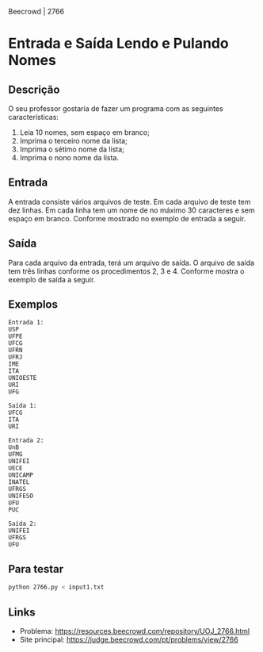Beecrowd | 2766

# Entrada e Saída Lendo e Pulando Nomes

## Descrição

O seu professor gostaria de fazer um programa com as seguintes características:
1. Leia 10 nomes, sem espaço em branco;
2. Imprima o terceiro nome da lista;
3. Imprima o sétimo nome da lista;
4. Imprima o nono nome da lista.

## Entrada

A entrada consiste vários arquivos de teste. Em cada arquivo de teste tem dez linhas. Em cada linha tem um nome de no máximo 30 caracteres e sem espaço em branco. Conforme mostrado no exemplo de entrada a seguir.

## Saída

Para cada arquivo da entrada, terá um arquivo de saída. O arquivo de saída tem três linhas conforme os procedimentos 2, 3 e 4. Conforme mostra o exemplo de saída a seguir.

## Exemplos

```
Entrada 1:
USP
UFPE
UFCG
UFRN
UFRJ
IME
ITA
UNIOESTE
URI
UFG

Saída 1:
UFCG
ITA
URI

Entrada 2:
UnB
UFMG
UNIFEI
UECE
UNICAMP
INATEL
UFRGS
UNIFESO
UFU
PUC

Saída 2:
UNIFEI
UFRGS
UFU
```
## Para testar

```bash
python 2766.py < input1.txt
```

## Links

- Problema: https://resources.beecrowd.com/repository/UOJ_2766.html
- Site principal: https://judge.beecrowd.com/pt/problems/view/2766
